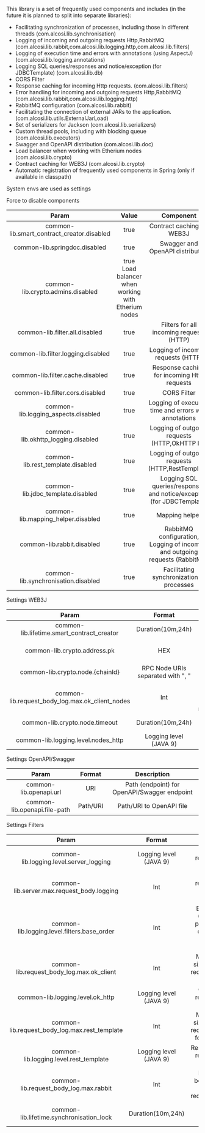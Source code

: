 This library is a set of frequently used components and includes (in the future it is planned to split into separate libraries):
- Facilitating synchronization of processes, including those in different threads (com.alcosi.lib.synchronisation)
- Logging of incoming and outgoing requests Http,RabbitMQ (com.alcosi.lib.rabbit,com.alcosi.lib.logging.http,com.alcosi.lib.filters)
- Logging of execution time and errors with annotations (using AspectJ) (com.alcosi.lib.logging.annotations)
- Logging SQL queries/responses and notice/exception (for JDBCTemplate) (com.alcosi.lib.db)
- CORS Filter
- Response caching for incoming Http requests. (com.alcosi.lib.filters)
- Error handling for incoming and outgoing requests Http,RabbitMQ (com.alcosi.lib.rabbit,com.alcosi.lib.logging.http)
- RabbitMQ configuration (com.alcosi.lib.rabbit)
- Facilitating the connection of external JARs to the application. (com.alcosi.lib.utils.ExternalJarLoad)
- Set of serializers for Jackson (com.alcosi.lib.serializers)
- Custom thread pools, including with blocking queue (com.alcosi.lib.executors)
- Swagger and OpenAPI distribution (com.alcosi.lib.doc)
- Load balancer when working with Etherium nodes (com.alcosi.lib.crypto)
- Contract caching for WEB3J (com.alcosi.lib.crypto)
- Automatic registration of frequently used components in Spring (only if available in classpath)

System envs are used as settings


Force to disable components

| Param | Value | Component |
| :---: | :---: | :---: |
| common-lib.smart_contract_creator.disabled | true | Contract caching for WEB3J |
| common-lib.springdoc.disabled | true | Swagger and OpenAPI distribution |
| common-lib.crypto.admins.disabled | true Load balancer when working with Etherium nodes |
| common-lib.filter.all.disabled | true | Filters for all incoming requests (HTTP) |
| common-lib.filter.logging.disabled | true | Logging of incoming requests (HTTP) |
| common-lib.filter.cache.disabled | true | Response caching for incoming Http requests |
| common-lib.filter.cors.disabled | true | CORS Filter |
| common-lib.logging_aspects.disabled | true | Logging of execution time and errors with annotations |
| common-lib.okhttp_logging.disabled | true | Logging of outgoing requests (HTTP,OkHTTP lib) |
| common-lib.rest_template.disabled | true | Logging of outgoing requests (HTTP,RestTemplate)  |
| common-lib.jdbc_template.disabled | true | Logging SQL queries/responses and notice/exception (for JDBCTemplate) |
| common-lib.mapping_helper.disabled | true | Mapping helper |
| common-lib.rabbit.disabled | true | RabbitMQ configuration,  Logging of incoming and outgoing requests (RabbitMQ) |
| common-lib.synchronisation.disabled | true | Facilitating synchronization of processes |

Settings WEB3J

| Param | Format | Description |
| :---: | :---: | :---: |
| common-lib.lifetime.smart_contract_creator | Duration(10m,24h) | Contract caching time for WEB3J |
| common-lib.crypto.address.pk | HEX | Wallet PK for Eherium wallet (For WEB3J contracts) |
| common-lib.crypto.node.{chainId} | RPC Node URIs separated with ", " | URI for Nodes for WEB3J |
| common-lib.request_body_log.max.ok_client_nodes | Int | Max HTTP body size (bytes) to log WEB3J RPC requests/responses |
| common-lib.crypto.node.timeout | Duration(10m,24h) | Http Request timeout for WEB3J |
| common-lib.logging.level.nodes_http | Logging level (JAVA 9) | HTTP requests logging level |


Settings OpenAPI/Swagger

| Param | Format | Description |
| :---: | :---: | :---: |
| common-lib.openapi.url | URI | Path (endpoint) for OpenAPI/Swagger endpoint |
| common-lib.openapi.file-path | Path/URI | Path/URI to OpenAPI file |


Settings Filters

| Param | Format | Description |
| :---: | :---: | :---: |
| common-lib.logging.level.server_logging | Logging level (JAVA 9) | Internal HTTP requests logging level |
| common-lib.server.max.request_body.logging | Int | Internal HTTP requests logging max body size (bytes) |
| common-lib.logging.level.filters.base_order | Int | Base filter order (The order of a particular filter is calculated with respect to this parameter) |
| common-lib.request_body_log.max.ok_client | Int | Max HTTP body size (bytes) to log requests/responses for OkHTTP |
| common-lib.logging.level.ok_http | Logging level (JAVA 9) | OkHTTP HTTP requests logging level |
| common-lib.request_body_log.max.rest_template | Int | Max HTTP body size (bytes) to log requests/responses for RestTemplate |
| common-lib.logging.level.rest_template | Logging level (JAVA 9) | RestTemplate HTTP requests logging level |
| common-lib.request_body_log.max.rabbit | Int | Max RabbitMQ body size (bytes) to log requests/responses |
| common-lib.lifetime.synchronisation_lock | Duration(10m,24h) | Time to force unlock locked thread |
